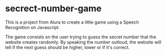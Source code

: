 # secrect-number-game

This is a project from Alura to create a little game using a Speech Recognition on Javascript.

The game consists on the user trying to guess the secret number that the website creates randomly. By speaking the number outloud, the website will tell if the next guess should be higher, lower or if it's correct.

